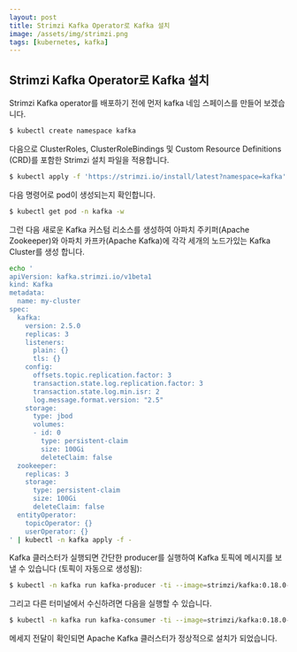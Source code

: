 ```yaml
---
layout: post
title: Strimzi Kafka Operator로 Kafka 설치
image: /assets/img/strimzi.png
tags: [kubernetes, kafka]
---
```


## Strimzi Kafka Operator로 Kafka 설치

Strimzi Kafka operator를 배포하기 전에 먼저 kafka 네임 스페이스를 만들어 보겠습니다.
```bash
$ kubectl create namespace kafka
```

다음으로 ClusterRoles, ClusterRoleBindings 및 Custom Resource Definitions (CRD)를 포함한 Strimzi 설치 파일을 적용합니다.
```bash
$ kubectl apply -f 'https://strimzi.io/install/latest?namespace=kafka' -n kafka
```

다음 명령어로 pod이 생성되는지 확인합니다.
```bash
$ kubectl get pod -n kafka -w
```

그런 다음 새로운 Kafka 커스텀 리소스를 생성하여 아파치 주키퍼(Apache Zookeeper)와 아파치 카프카(Apache Kafka)에 각각 세개의 노드가있는 Kafka Cluster를 생성 합니다.
```bash
echo '
apiVersion: kafka.strimzi.io/v1beta1
kind: Kafka
metadata:
  name: my-cluster
spec:
  kafka:
    version: 2.5.0
    replicas: 3
    listeners:
      plain: {}
      tls: {}
    config:
      offsets.topic.replication.factor: 3
      transaction.state.log.replication.factor: 3
      transaction.state.log.min.isr: 2
      log.message.format.version: "2.5"
    storage:
      type: jbod
      volumes:
      - id: 0
        type: persistent-claim
        size: 100Gi
        deleteClaim: false
  zookeeper:
    replicas: 3
    storage:
      type: persistent-claim
      size: 100Gi
      deleteClaim: false
  entityOperator:
    topicOperator: {}
    userOperator: {}
' | kubectl -n kafka apply -f -
```

Kafka 클러스터가 실행되면 간단한 producer를 실행하여 Kafka 토픽에 메시지를 보낼 수 있습니다 (토픽이 자동으로 생성됨):
```bash
$ kubectl -n kafka run kafka-producer -ti --image=strimzi/kafka:0.18.0-kafka-2.5.0 --rm=true --restart=Never -- bin/kafka-console-producer.sh --broker-list my-cluster-kafka-bootstrap:9092 --topic my-topic
```

그리고 다른 터미널에서 수신하려면 다음을 실행할 수 있습니다.
```bash
$ kubectl -n kafka run kafka-consumer -ti --image=strimzi/kafka:0.18.0-kafka-2.5.0 --rm=true --restart=Never -- bin/kafka-console-consumer.sh --bootstrap-server my-cluster-kafka-bootstrap:9092 --topic my-topic --from-beginning
```

메세지 전달이 확인되면 Apache Kafka 클러스터가 정상적으로 설치가 되었습니다.
